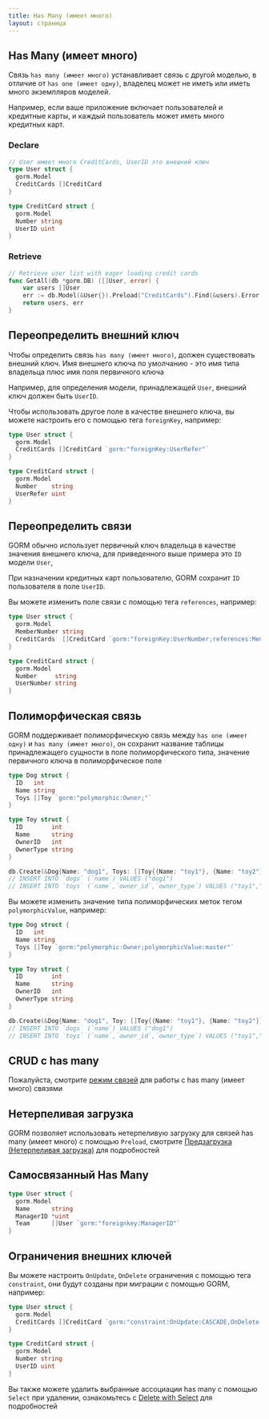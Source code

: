 ```yaml
---
title: Has Many (имеет много)
layout: страница
---
```


## Has Many (имеет много)

Связь `has many (имеет много)` устанавливает связь с другой моделью, в отличие от `has one (имеет одну)`, владелец может не иметь или иметь много экземпляров моделей.

Например, если ваше приложение включает пользователей и кредитные карты, и каждый пользователь может иметь много кредитных карт.

### Declare
```go
// User имеет много CreditCards, UserID это внешний ключ
type User struct {
  gorm.Model
  CreditCards []CreditCard
}

type CreditCard struct {
  gorm.Model
  Number string
  UserID uint
}
```

### Retrieve
```go
// Retrieve user list with eager loading credit cards
func GetAll(db *gorm.DB) ([]User, error) {
    var users []User
    err := db.Model(&User{}).Preload("CreditCards").Find(&users).Error
    return users, err
}
```

## Переопределить внешний ключ

Чтобы определить связь `has many (имеет много)`, должен существовать внешний ключ. Имя внешнего ключа по умолчанию - это имя типа владельца плюс имя поля первичного ключа

Например, для определения модели, принадлежащей `User`, внешний ключ должен быть `UserID`.

Чтобы использовать другое поле в качестве внешнего ключа, вы можете настроить его с помощью тега `foreignKey`, например:

```go
type User struct {
  gorm.Model
  CreditCards []CreditCard `gorm:"foreignKey:UserRefer"`
}

type CreditCard struct {
  gorm.Model
  Number    string
  UserRefer uint
}
```

## Переопределить связи

GORM обычно использует первичный ключ владельца в качестве значения внешнего ключа, для приведенного выше примера это `ID` модели `User`,

При назначении кредитных карт пользователю, GORM сохранит `ID` пользователя в поле `UserID`.

Вы можете изменить поле связи с помощью тега `references`, например:

```go
type User struct {
  gorm.Model
  MemberNumber string
  CreditCards  []CreditCard `gorm:"foreignKey:UserNumber;references:MemberNumber"`
}

type CreditCard struct {
  gorm.Model
  Number     string
  UserNumber string
}
```

## Полиморфическая связь

GORM поддерживает полиморфическую связь между `has one (имеет одну)` и `has many (имеет много)`, он сохранит название таблицы принадлежащего сущности в поле полиморфического типа, значение первичного ключа в полиморфическое поле

```go
type Dog struct {
  ID   int
  Name string
  Toys []Toy `gorm:"polymorphic:Owner;"`
}

type Toy struct {
  ID        int
  Name      string
  OwnerID   int
  OwnerType string
}

db.Create(&Dog{Name: "dog1", Toys: []Toy{{Name: "toy1"}, {Name: "toy2"}}})
// INSERT INTO `dogs` (`name`) VALUES ("dog1")
// INSERT INTO `toys` (`name`,`owner_id`,`owner_type`) VALUES ("toy1","1","dogs"), ("toy2","1","dogs")
```

Вы можете изменить значение типа полиморфических меток тегом `polymorphicValue`, например:

```go
type Dog struct {
  ID   int
  Name string
  Toys []Toy `gorm:"polymorphic:Owner;polymorphicValue:master"`
}

type Toy struct {
  ID        int
  Name      string
  OwnerID   int
  OwnerType string
}

db.Create(&Dog{Name: "dog1", Toy: []Toy{{Name: "toy1"}, {Name: "toy2"}}})
// INSERT INTO `dogs` (`name`) VALUES ("dog1")
// INSERT INTO `toys` (`name`,`owner_id`,`owner_type`) VALUES ("toy1","1","master"), ("toy2","1","master")
```

## CRUD с has many

Пожалуйста, смотрите [режим связей](associations.html#Association-Mode) для работы с has many (имеет много) связями

## Нетерпеливая загрузка

GORM позволяет использовать нетерпеливую загрузку для связей has many (имеет много) с помощью `Preload`, смотрите [Предзагрузка (Нетерпеливая загрузка)](preload.html) для подробностей

## Самосвязанный Has Many

```go
type User struct {
  gorm.Model
  Name      string
  ManagerID *uint
  Team      []User `gorm:"foreignkey:ManagerID"`
}
```

## Ограничения внешних ключей

Вы можете настроить `OnUpdate`, `OnDelete` ограничения с помощью тега `constraint`, они будут созданы при миграции с помощью GORM, например:

```go
type User struct {
  gorm.Model
  CreditCards []CreditCard `gorm:"constraint:OnUpdate:CASCADE,OnDelete:SET NULL;"`
}

type CreditCard struct {
  gorm.Model
  Number string
  UserID uint
}
```

Вы также можете удалить выбранные ассоциации has many с помощью `Select` при удалении, ознакомьтесь с [Delete with Select](associations.html#delete_with_select) для подробностей
